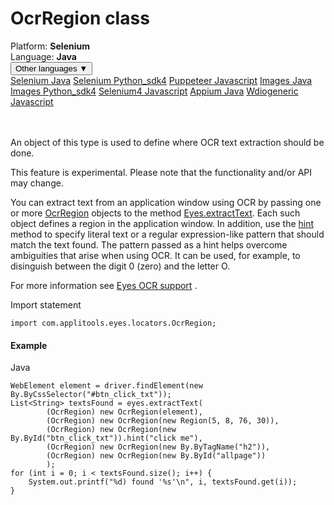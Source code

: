 # OcrRegion class
<div class='platform-bar-container-div'><div class='platform-bar-div'>Platform:  <b> Selenium</b>
</div><div class='platform-bar-div'>Language: <b>Java</b></div><div class='dropdown-button-container-div'><button class='sdk-language-dropdown-button'>Other languages ▼</button><div class='dropdown-content'>
<a href='../../selenium/java/ocrregion'>Selenium Java</a>
<a href='../../selenium/python_sdk4/ocrregion'>Selenium Python_sdk4</a>
<a href='../../puppeteer/javascript/ocrregion'>Puppeteer Javascript</a>
<a href='../../images/java/ocrregion'>Images Java</a>
<a href='../../images/python_sdk4/ocrregion'>Images Python_sdk4</a>
<a href='../../selenium4/javascript/ocrregion'>Selenium4 Javascript</a>
<a href='../../appium/java/ocrregion'>Appium Java</a>
<a href='../../wdiogeneric/javascript/ocrregion'>Wdiogeneric Javascript</a>
</div></div><br /><br /></div>




An object of this type is used to define where OCR text extraction should be done.

This feature is experimental. Please note that the functionality and/or API may change.

You can extract text from an application window using OCR by passing one or more [OcrRegion](#) objects to the method [Eyes.extractText](../classes-gen/class_eyes/method-eyes-extracttext-selenium-java.html). Each such object defines a region in the application window. In addition, use the [hint](../classes-gen/class_ocrregion/method-ocrregion-hint-selenium-java.html) method to specify literal text or a regular expression-like pattern that should match the text found. The pattern passed as a hint helps overcome ambiguities that arise when using OCR. It can be used, for example, to disinguish between the digit 0 (zero) and the letter O.

For more information see [Eyes OCR support](https://applitools.com/docs/features/ocr.html) .

Import statement

    import com.applitools.eyes.locators.OcrRegion;
    	

#### Example


Java

    WebElement element = driver.findElement(new By.ByCssSelector("#btn_click_txt"));
    List<String> textsFound = eyes.extractText(
            (OcrRegion) new OcrRegion(element),
            (OcrRegion) new OcrRegion(new Region(5, 8, 76, 30)),
            (OcrRegion) new OcrRegion(new By.ById("btn_click_txt")).hint("click me"),
            (OcrRegion) new OcrRegion(new By.ByTagName("h2")),
            (OcrRegion) new OcrRegion(new By.ById("allpage"))
            );
    for (int i = 0; i < textsFound.size(); i++) {
        System.out.printf("%d) found '%s'\n", i, textsFound.get(i));
    }
